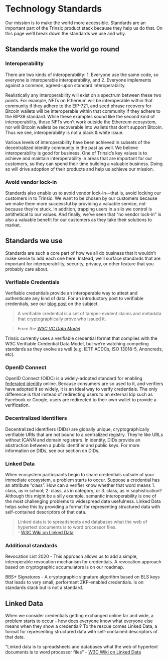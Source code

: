 # Technology Standards
Our mission is to make the world more accessible. Standards are an important part of the Trinsic product stack because they help us do that. On this page we’ll break down the standards we use and why.

## Standards make the world go round

### Interoperability

There are two kinds of interoperability: 1. Everyone use the same code, so everyone is interoperable interoperability, and 2. Everyone implements against a common, agreed-upon standard interoperability.

Realistically any interoperability will exist on a spectrum between these two points. For example, NFTs on Ethereum will be interoperable within that community if they adhere to the EIP-721, and seed phrase recovery for Bitcoin wallets will be interoperable within that community if they adhere to the BIP39 standard. While these examples sound like the second kind of interoperability, those NFTs won’t work outside the Ethereum ecosystem, nor will Bitcoin wallets be recoverable into wallets that don’t support Bitcoin. Thus we see, interoperability is not a black & white issue.

Various levels of interoperability have been achieved in subsets of the decentralized identity community in the past as well. We believe interoperability is good for business. One of Trinsic’s key values is to achieve and maintain interoperability in areas that are important for our customers, so they can spend their time building a valuable business. Doing so will drive adoption of their products and help us achieve our mission.

### Avoid vendor lock-in

Standards also enable us to avoid vendor lock-in—that is, avoid locking our customers in to Trinsic. We want to be chosen by our customers because we make them more successful by providing a valuable service, not because they’re stuck. In addition, trapping users in a silo we control is antithetical to our values. And finally, we’ve seen that “no vendor lock-in” is also a valuable benefit for our customers as they take their solutions to market. 

## Standards we use

Standards are such a core part of how we all do business that it wouldn’t make sense to add each one here. Instead, we’ll surface standards that are important for interoperability, security, privacy, or other feature that you probably care about.

### Verifiable Credentials

Verifiable credentials provide an interoperable way to attest and authenticate any kind of data. For an introductory post to verifiable credentials, see our [blog post](https://trinsic.id/what-are-verifiable-credentials/) on the subject.

> A verifiable credential is a set of tamper-evident claims and metadata that cryptographically prove who issued it.

> _From the [W3C VC Data Model](https://www.w3.org/TR/vc-data-model/)_


Trinsic currently uses a verifiable credential format that complies with the W3C Verifiable Credential Data Model, but we’re watching competing standards as they evolve as well (e.g. IETF ACDCs, ISO 13018-5, Anoncreds, etc).

### OpenID Connect

OpenID Connect (OIDC) is a widely-adopted standard for enabling [federated identity](https://trinsic.id/the-three-models-of-digital-identity/) online. Because consumers are so used to it, and verifiers have adopted it so widely, it is an ideal way to verify credentials. The only difference is that instead of redirecting users to an external Idp such as Facebook or Google, users are redirected to their own wallet to provide a verification.

### Decentralized Identifiers

Decentralized identifiers (DIDs) are globally unique, cryptographically verifiable URIs that are not bound to a centralized registry. They’re like URLs without ICANN and domain registrars. In identity, DIDs provide an abstraction between a public identifier and public keys. For more information on DIDs, see our section on DIDs.

### Linked Data

When ecosystem participants begin to share credentials outside of your immediate ecosystem, a problem starts to occur. Suppose a credential has an attribute “class”. How can a verifier know whether that word means 1. class, as in school; 2. class, as in category; or 3. class, as in sophistication? Although this might be a silly example, semantic interoperability is one of the most challenging problems to widespread data usefulness. Linked Data helps solve this by providing a format for representing structured data with self-contained descriptors of that data.

> Linked data is to spreadsheets and databases what the web of hypertext documents is to word processor files.                                                                                                   
>           - [W3C Wiki on Linked Data](https://www.w3.org/wiki/LinkedData)

### Additional standards

Revocation List 2020 - This approach allows us to add a simple, interoperable revocation mechanism for credentials. A revocation approach based on cryptographic accumulators is on our roadmap.

BBS+ Signatures - A cryptographic signature algorithm based on BLS keys that leads to very small, performant ZKP-enabled credentials. Is on standards stack but is not a standard.
## Linked Data
When we consider credentials getting exchanged online far and wide, a problem starts to occur - how does everyone know what everyone else means when they show a credential? To the rescue comes Linked Data, a format for representing structured data with self-contained descriptors of that data.

"Linked data is to spreadsheets and databases what the web of hypertext documents is to word processor files" - [W3C Wiki on Linked Data](https://www.w3.org/wiki/LinkedData)
